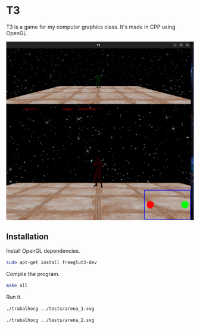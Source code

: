 # T3

T3 is a game for my computer graphics class. It's made in CPP using OpenGL.

![alt text](https://github.com/OtavioCOzer/T3/blob/master/pic_1.png?raw=true)

## Installation

Install OpenGL dependencies.

```bash
sudo apt-get install freeglut3-dev
```

Compile the program.

```bash
make all
```

Run it.

```bash
./trabalhocg ../tests/arena_1.svg 
```
```bash
./trabalhocg ../tests/arena_2.svg 
```
